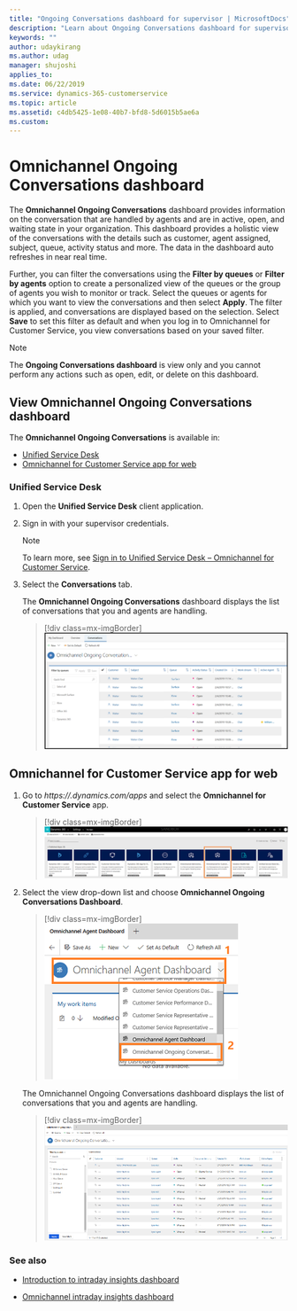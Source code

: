 ```yaml
---
title: "Ongoing Conversations dashboard for supervisor | MicrosoftDocs"
description: "Learn about Ongoing Conversations dashboard for supervisor"
keywords: ""
author: udaykirang
ms.author: udag
manager: shujoshi
applies_to: 
ms.date: 06/22/2019
ms.service: dynamics-365-customerservice
ms.topic: article
ms.assetid: c4db5425-1e08-40b7-bfd8-5d6015b5ae6a
ms.custom: 
---
```


# Omnichannel Ongoing Conversations dashboard

The **Omnichannel Ongoing Conversations** dashboard provides information on the conversation that are handled by agents and are in active, open, and waiting state in your organization. This dashboard provides a holistic view of the conversations with the details such as customer, agent assigned, subject, queue, activity status and more. The data in the dashboard auto refreshes in near real time.

Further, you can filter the conversations using the **Filter by queues** or **Filter by agents** option to create a personalized view of the queues or the group of agents you wish to monitor or track. Select the queues or agents for which you want to view the conversations and then select **Apply**. The filter is applied, and conversations are displayed based on the selection. Select **Save** to set this filter as default and when you log in to Omnichannel for Customer Service, you view conversations based on your saved filter.

> [!NOTE]
> The **Ongoing Conversations dashboard** is view only and you cannot perform any actions such as open, edit, or delete on this dashboard.

## View Omnichannel Ongoing Conversations dashboard

The **Omnichannel Ongoing Conversations** is available in:

-	[Unified Service Desk](#unified-service-desk)
-	[Omnichannel for Customer Service app for web](#omnichannel-for-customer-service-app-for-web)

### Unified Service Desk

1.	Open the **Unified Service Desk** client application.

2.	Sign in with your supervisor credentials.
    
    > [!NOTE]
    > To learn more, see [Sign in to Unified Service Desk – Omnichannel for Customer Service](../agent/agent-usd/signin-unified-service-desk-omni-channel-engagement-hub.md).

3.	Select the **Conversations** tab.

    The **Omnichannel Ongoing Conversations** dashboard displays the list of conversations that you and agents are handling.

    > [!div class=mx-imgBorder]
    > ![Ongoing Conversations dashboard in Unified service desk](../media/supervisor-usd-ongoing-conversations-dashboard.png "Ongoing Conversations dashboard in Unified service desk")

## Omnichannel for Customer Service app for web

1.	Go to *https://<your organization>.dynamics.com/apps* and select the **Omnichannel for Customer Service** app.

    > [!div class=mx-imgBorder]
    > ![Select Omnichannel for Customer Service app](../media/supervisor-ocs-app-selection.png "Select Omnichannel for Customer Service app")

2.	Select the view drop-down list and choose **Omnichannel Ongoing Conversations Dashboard**.

    > [!div class=mx-imgBorder]
    > ![Change to Omnichannel Ongoing Conversations dashboard view](../media/supervisor-ongoing-conversations-dashboard-view-selection.png "Change to Omnichannel Ongoing Conversations dashboard view")

    The Omnichannel Ongoing Conversations dashboard displays the list of conversations that you and agents are handling. 

    > [!div class=mx-imgBorder]
    > ![Omnichannel Ongoing Conversations dashboard](../media/supervisor-ongoing-conversations-dashboard.png "Omnichannel Ongoing Conversations dashboard")

### See also

-  [Introduction to intraday insights dashboard](intro-intraday-insights-dashboard.md)

-  [Omnichannel intraday insights dashboard](intraday-insights-dashboard.md) 
